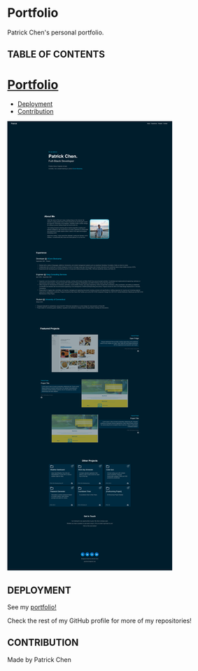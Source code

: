 # Portfolio

Patrick Chen's personal portfolio.

## TABLE OF CONTENTS

# [Portfolio](#portfolio)
* [Deployment](#deployment)
* [Contribution](#contribution)

![Alt text](./assets/images/portfolio-screenshot.png "portfolio page screenshot") 

## DEPLOYMENT
See my [portfolio!](https://paperpatch.github.io/personal_portfolio/)

Check the rest of my GitHub profile for more of my repositories!

## CONTRIBUTION
Made by Patrick Chen
